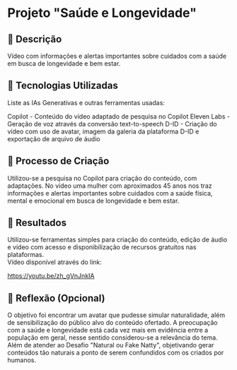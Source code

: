 # Projeto "Saúde e Longevidade"

## 📒 Descrição
Vídeo com informações e alertas importantes sobre cuidados com a saúde em busca de longevidade e bem estar. 

## 🤖 Tecnologias Utilizadas
Liste as IAs Generativas e outras ferramentas usadas:

Copilot - Conteúdo do vídeo adaptado de pesquisa no Copilot
Eleven Labs - Geração de voz através da conversão text-to-speech
D-ID - Criação do vídeo com uso de avatar, imagem da galeria da plataforma D-ID e exportação de arquivo de áudio


## 🧐 Processo de Criação
Utilizou-se a pesquisa no Copilot para criação do conteúdo, com adaptações. No vídeo uma mulher com aproximados 45 anos nos traz informações e alertas importantes sobre cuidados com a saúde física, mental e emocional em busca de longevidade e bem estar.  

## 🚀 Resultados
Utilizou-se ferramentas simples para criação do conteúdo, edição de áudio e vídeo com acesso e disponibilização de recursos gratuitos nas plataformas.      
Vídeo disponível através do link:

https://youtu.be/zh_gVnJnkIA

## 💭 Reflexão (Opcional)
O objetivo foi encontrar um avatar que pudesse simular naturalidade, além de sensibilização do público alvo do conteúdo ofertado. A preocupação com a saúde e longevidade está cada vez mais em evidência entre a população em geral, nesse sentido considerou-se a relevância do tema. Além de atender ao Desafio "Natural ou Fake Natty", objetivando gerar conteúdos tão naturais a ponto de serem confundidos com os criados por humanos.
